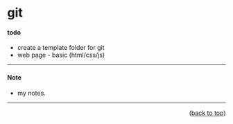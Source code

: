 <a name="topage"></a>

# git

#### todo
* create a template folder for git
* web page - basic (html/css/js)

-----

#### Note
* my notes.


-----

<p align="right">(<a href="#topage">back to top</a>)</p>
<br/>
<br/>
